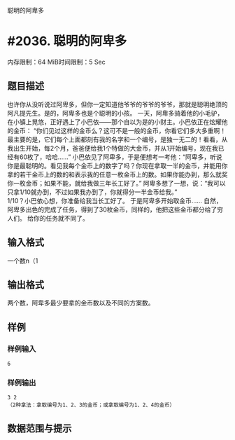 聪明的阿卑多

# #2036. 聪明的阿卑多

内存限制：64 MiB时间限制：5 Sec

## 题目描述

也许你从没听说过阿卑多，但你一定知道他爷爷的爷爷的爷爷，那就是聪明绝顶的阿凡提先生。是的，阿卑多也是个聪明的小孩。
    一天，阿卑多骑着他的小毛驴，在小镇上晃悠，正好遇上了小巴依——那个自以为是的小财主。小巴依正在炫耀他的金币：
    “你们见过这样的金币么？这可不是一般的金币，你看它们多大多重啊！最主要的是，它们每个上面都刻有我的名字和一个编号，是独一无二的！看看，从我出生开始，每2个月，爸爸便给我1个特做的大金币，并从1开始编号，现在我已经有60枚了，哈哈……”
    小巴依见了阿卑多，于是便想考一考他：“阿卑多，听说你是最聪明的。看见我每个金币上的数字了吗？你现在拿取一半的金币，并能用你拿的若干金币上的数的和表示我的任意一枚金币上的数。如果你能办到，那么就奖你一枚金币；如果不能，就给我做三年长工好了。”
    阿卑多想了一想，说：“我可以只拿1/10就办到，不过如果我办到了，你就得分一半金币给我。”  
    1/10？小巴依心想，你准备给我当长工好了。
    于是阿卑多开始取金币……
    自然，阿卑多出色的完成了任务，得到了30枚金币，同样的，他把这些金币都分给了穷人们。
    给你的任务就不同了。
    

## 输入格式

一个数n（1

## 输出格式

两个数，阿卑多最少要拿的金币数以及不同的方案数。

## 样例

### 样例输入

    
    6
    
    
    

### 样例输出

    
    3 2 
    （2种拿法：拿取编号为1、2、3的金币；或拿取编号为1、2、4的金币）
    
    

## 数据范围与提示
